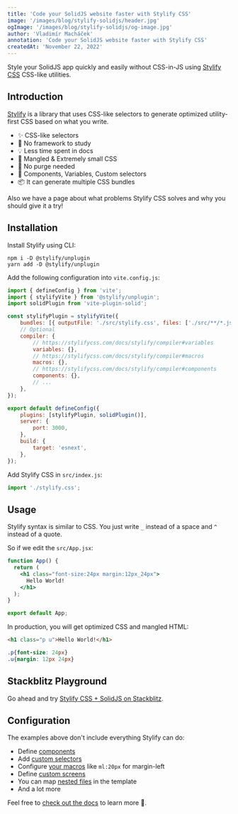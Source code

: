 ```yaml
---
title: 'Code your SolidJS website faster with Stylify CSS'
image: '/images/blog/stylify-solidjs/header.jpg'
ogImage: '/images/blog/stylify-solidjs/og-image.jpg'
author: 'Vladimír Macháček'
annotation: 'Code your SolidJS website faster with Stylify CSS'
createdAt: 'November 22, 2022'
---
```


Style your SolidJS app quickly and easily without CSS-in-JS using [Stylify CSS](https://stylifycss.com) CSS-like utilities.

## Introduction
[Stylify](https://stylifycss.com) is a library that uses CSS-like selectors to generate optimized utility-first CSS based on what you write.

- ✨ CSS-like selectors
- 💎 No framework to study
- 💡 Less time spent in docs
- 🧰 Mangled & Extremely small CSS
- 🤘 No purge needed
- 🚀 Components, Variables, Custom selectors
- 📦 It can generate multiple CSS bundles

Also we have a page about <nuxt-link to="/docs/get-started/why-stylify-css">what problems Stylify CSS solves and why you should give it a try!</nuxt-link>

## Installation
Install Stylify using CLI:
```
npm i -D @stylify/unplugin
yarn add -D @stylify/unplugin
```

Add the following configuration into `vite.config.js`:
```js
import { defineConfig } from 'vite';
import { stylifyVite } from '@stylify/unplugin';
import solidPlugin from 'vite-plugin-solid';

const stylifyPlugin = stylifyVite({
    bundles: [{ outputFile: './src/stylify.css', files: ['./src/**/*.jsx'] }],
    // Optional
    compiler: {
        // https://stylifycss.com/docs/stylify/compiler#variables
        variables: {},
        // https://stylifycss.com/docs/stylify/compiler#macros
        macros: {},
        // https://stylifycss.com/docs/stylify/compiler#components
        components: {},
        // ...
    },
});

export default defineConfig({
    plugins: [stylifyPlugin, solidPlugin()],
    server: {
        port: 3000,
    },
    build: {
        target: 'esnext',
    },
});
```

Add Stylify CSS in `src/index.js`:
```js
import './stylify.css';
```

## Usage
Stylify syntax is similar to CSS. You just write `_` instead of a space and `^` instead of a quote.

So if we edit the `src/App.jsx`:
```jsx
function App() {
  return (
    <h1 class="font-size:24px margin:12px_24px">
      Hello World!
    </h1>
  );
}

export default App;
```

In production, you will get optimized CSS and mangled HTML:
```html
<h1 class="p u">Hello World!</h1>
```

```css
.p{font-size: 24px}
.u{margin: 12px 24px}
```

## Stackblitz Playground
Go ahead and try [Stylify CSS + SolidJS on Stackblitz](https://stackblitz.com/edit/stylifycss-solidjs-vite?file=src%2FApp.jsx).

## Configuration
The examples above don't include everything Stylify can do:
- Define [components](https://stylifycss.com/docs/stylify/compiler#components)
- Add [custom selectors](https://stylifycss.com/docs/stylify/compiler#customselectors)
- Configure [your macros](https://stylifycss.com/docs/stylify/compiler#macros) like `ml:20px` for margin-left
- Define [custom screens](https://stylifycss.com/docs/stylify/compiler#screens)
- You can map [nested files](https://stylifycss.com/docs/bundler#files-content-option) in the template
- And a lot more

Feel free to [check out the docs](https://stylifycss.com/docs/get-started) to learn more 💎.
